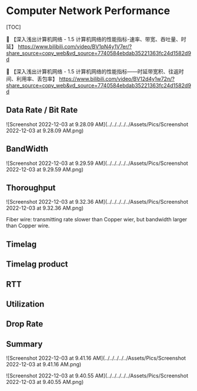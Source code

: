 # Computer Network Performance



[TOC]



:link: 【深入浅出计算机网络 - 1.5 计算机网络的性能指标-速率、带宽、吞吐量、时延】 https://www.bilibili.com/video/BV1pN4y1V7er/?share_source=copy_web&vd_source=7740584ebdab35221363fc24d1582d9d

:link: 【深入浅出计算机网络 - 1.5 计算机网络的性能指标——时延带宽积、往返时间、利用率、丢包率】 https://www.bilibili.com/video/BV12d4y1w72n/?share_source=copy_web&vd_source=7740584ebdab35221363fc24d1582d9d



## Data Rate / Bit Rate



![Screenshot 2022-12-03 at 9.28.09 AM](../../../../../Assets/Pics/Screenshot 2022-12-03 at 9.28.09 AM.png)



## BandWidth

![Screenshot 2022-12-03 at 9.29.59 AM](../../../../../Assets/Pics/Screenshot 2022-12-03 at 9.29.59 AM.png)



## Thoroughput



![Screenshot 2022-12-03 at 9.32.36 AM](../../../../../Assets/Pics/Screenshot 2022-12-03 at 9.32.36 AM.png)

Fiber wire: transmitting rate slower than Copper wier, but bandwidth larger than Copper wire.



## Timelag



## Timelag product



## RTT



## Utilization



##  Drop Rate



## Summary

![Screenshot 2022-12-03 at 9.41.16 AM](../../../../../Assets/Pics/Screenshot 2022-12-03 at 9.41.16 AM.png)

![Screenshot 2022-12-03 at 9.40.55 AM](../../../../../Assets/Pics/Screenshot 2022-12-03 at 9.40.55 AM.png)

